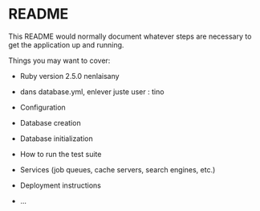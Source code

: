 # README

This README would normally document whatever steps are necessary to get the
application up and running.

Things you may want to cover:

* Ruby version 2.5.0 nenlaisany

* dans database.yml, enlever juste user : tino

* Configuration

* Database creation

* Database initialization

* How to run the test suite

* Services (job queues, cache servers, search engines, etc.)

* Deployment instructions

* ...
